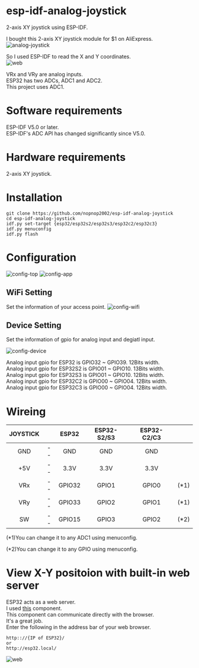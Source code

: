 # esp-idf-analog-joystick
2-axis XY joystick using ESP-IDF.   

I bought this 2-axis XY joystick module for $1 on AliExpress.   
![analog-joystick](https://user-images.githubusercontent.com/6020549/229271421-48bbf957-44ce-476f-8b74-bed132041051.JPG)

So I used ESP-IDF to read the X and Y coordinates.   
![web](https://user-images.githubusercontent.com/6020549/229271436-df6a5d75-3639-4d9f-9f98-2f7ade0141ca.JPG)

VRx and VRy are analog inputs.   
ESP32 has two ADCs, ADC1 and ADC2.   
This project uses ADC1.   

# Software requirements
ESP-IDF V5.0 or later.   
ESP-IDF's ADC API has changed significantly since V5.0.   

# Hardware requirements
2-axis XY joystick.   

# Installation

```Shell
git clone https://github.com/nopnop2002/esp-idf-analog-joystick
cd esp-idf-analog-joystick
idf.py set-target {esp32/esp32s2/esp32s3/esp32c2/esp32c3}
idf.py menuconfig
idf.py flash
```

# Configuration

![config-top](https://user-images.githubusercontent.com/6020549/229271356-4719a0a2-0c6f-4e9c-aeee-d83b1f8e6a8e.jpg)
![config-app](https://user-images.githubusercontent.com/6020549/229271360-6064d761-3deb-4d6c-b7a0-ec462cf23031.jpg)

## WiFi Setting
Set the information of your access point.
![config-wifi](https://user-images.githubusercontent.com/6020549/229271377-937e62ea-03ac-4bc4-8f39-13bcd98d2158.jpg)

## Device Setting
Set the information of gpio for analog input and degiatl input.   

![config-device](https://user-images.githubusercontent.com/6020549/229271397-e6adde12-9131-4d92-a344-7e1d5377479e.jpg)

Analog input gpio for ESP32 is GPIO32 ~ GPIO39. 12Bits width.   
Analog input gpio for ESP32S2 is GPIO01 ~ GPIO10. 13Bits width.   
Analog input gpio for ESP32S3 is GPIO01 ~ GPIO10. 12Bits width.   
Analog input gpio for ESP32C2 is GPIO00 ~ GPIO04. 12Bits width.   
Analog input gpio for ESP32C3 is GPIO00 ~ GPIO04. 12Bits width.   

# Wireing
|JOYSTICK||ESP32|ESP32-S2/S3|ESP32-C2/C3||
|:-:|:-:|:-:|:-:|:-:|:-:|
|GND|--|GND|GND|GND||
|+5V|--|3.3V|3.3V|3.3V||
|VRx|--|GPIO32|GPIO1|GPIO0|(*1)|
|VRy|--|GPIO33|GPIO2|GPIO1|(*1)|
|SW|--|GPIO15|GPIO3|GPIO2|(*2)|

(*1)You can change it to any ADC1 using menuconfig.   

(*2)You can change it to any GPIO using menuconfig.   

# View X-Y positoion with built-in web server   
ESP32 acts as a web server.   
I used [this](https://github.com/Molorius/esp32-websocket) component.   
This component can communicate directly with the browser.   
It's a great job.   
Enter the following in the address bar of your web browser.   
```
http:://{IP of ESP32}/
or
http://esp32.local/
```

![web](https://user-images.githubusercontent.com/6020549/229271436-df6a5d75-3639-4d9f-9f98-2f7ade0141ca.JPG)
